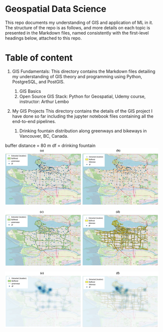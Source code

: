 # Geospatial Data Science

This repo documents my understanding of GIS and application of ML in it. The structure of the repo is as follows, and more details on each topic is presented in the Markdown files, named consistently with the first-level headings below, attached to this repo.



# Table of content

1. GIS Fundamentals:
This directory contains the Markdown files detailing my understanding of GIS theory and programming using Python, PostgreSQL, and PostGIS. 

    1. GIS Basics
    2. Open Source GIS Stack: Python for Geospatial, Udemy course, instructor: Arthur Lembo
    
2. My GIS Projects
This directory contains the details of the GIS project I have done so far including the jupyter notebook files containing all the end-to-end pipelines.

    1. Drinking fountain distribution along greenways and bikeways in Vancouver, BC, Canada. 


buffer distance = 80 m
df = drinking fountain
![](https://github.com/DanialArab/images/blob/main/GIS/1.PNG)

![](https://github.com/DanialArab/images/blob/main/GIS/2.PNG)

![](https://github.com/DanialArab/images/blob/main/GIS/3.PNG)
